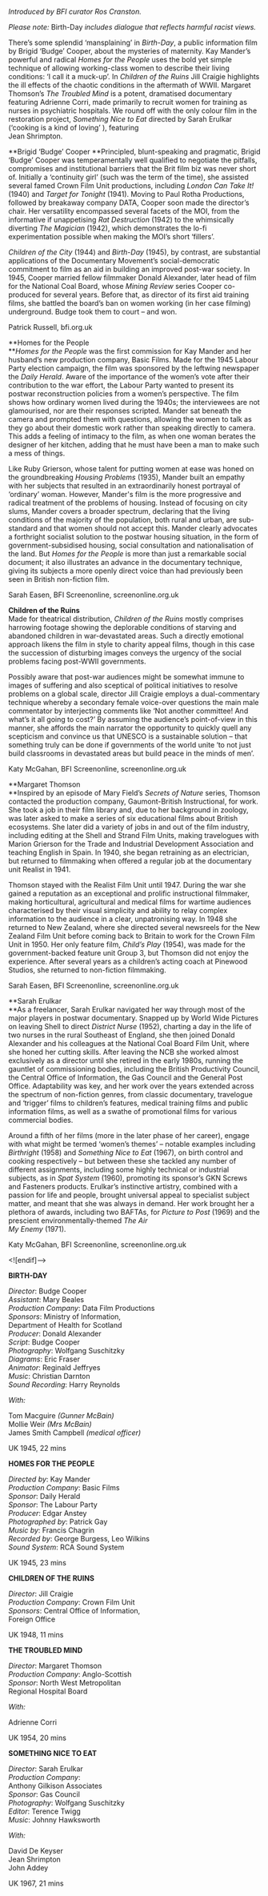 

_Introduced by BFI curator Ros Cranston._

_Please note:_ Birth-Day _includes dialogue that reflects harmful racist views._

There’s some splendid ‘mansplaining’ in _Birth-Day_, a public information film by Brigid ‘Budge’ Cooper, about the mysteries of maternity. Kay Mander’s powerful and radical _Homes for the People_ uses the bold yet simple technique of allowing working-class women to describe their living conditions: ‘I call it a muck-up’. In _Children of the Ruins_ Jill Craigie highlights the ill effects of the chaotic conditions in the aftermath of WWII. Margaret Thomson’s _The Troubled Mind_ is a potent, dramatised documentary featuring Adrienne Corri, made primarily to recruit women for training as nurses in psychiatric hospitals. We round off with the only colour film in the restoration project, _Something Nice to Eat_ directed by Sarah Erulkar (‘cooking is a kind of loving’ ), featuring  
Jean Shrimpton.

**Brigid ‘Budge’ Cooper **Principled, blunt-speaking and pragmatic, Brigid ‘Budge’ Cooper was temperamentally well qualified to negotiate the pitfalls, compromises and institutional barriers that the Brit film biz was never short of.  Initially a ‘continuity girl’ (such was the term of the time), she assisted several famed Crown Film Unit productions, including _London Can Take It!_ (1940) and _Target for Tonight_ (1941). Moving to Paul Rotha Productions, followed by breakaway company DATA, Cooper soon made the director’s chair. Her versatility encompassed several facets of the MOI, from the informative if unappetising _Rat Destruction_ (1942) to the whimsically diverting _The Magician_ (1942), which demonstrates the lo-fi experimentation possible when making the MOI’s short ‘fillers’.

_Children of the City_ (1944) and _Birth-Day_ (1945), by contrast, are substantial applications of the Documentary Movement’s social-democratic commitment to film as an aid in building an improved post-war society. In 1945, Cooper married fellow filmmaker Donald Alexander, later head of film for the National Coal Board, whose _Mining Review_ series Cooper co-produced for several years. Before that, as director of its first aid training films, she battled the board’s ban on women working (in her case filming) underground. Budge took them to court – and won.

Patrick Russell, bfi.org.uk

**Homes for the People  
**_Homes for the People_ was the first commission for Kay Mander and her husband’s new production company, Basic Films. Made for the 1945 Labour Party election campaign, the film was sponsored by the leftwing newspaper the _Daily Herald_. Aware of the importance of the women’s vote after their contribution to the war effort, the Labour Party wanted to present its postwar reconstruction policies from a women’s perspective. The film shows how ordinary women lived during the 1940s; the interviewees are not glamourised, nor are their responses scripted. Mander sat beneath the camera and prompted them with questions, allowing the women to talk as they go about their domestic work rather than speaking directly to camera. This adds a feeling of intimacy to the film, as when one woman berates the designer of her kitchen, adding that he must have been a man to make such a mess of things.

Like Ruby Grierson, whose talent for putting women at ease was honed on the groundbreaking _Housing Problems_ (1935), Mander built an empathy with her subjects that resulted in an extraordinarily honest portrayal of ‘ordinary’ woman. However, Mander's film is the more progressive and radical treatment of the problems of housing. Instead of focusing on city slums, Mander covers a broader spectrum, declaring that the living conditions of the majority of the population, both rural and urban, are sub-standard and that women should not accept this. Mander clearly advocates a forthright socialist solution to the postwar housing situation, in the form of government-subsidised housing, social consultation and nationalisation of the land. But _Homes for the People_ is more than just a remarkable social document; it also illustrates an advance in the documentary technique, giving its subjects a more openly direct voice than had previously been seen in British non-fiction film.

Sarah Easen, BFI Screenonline, screenonline.org.uk

**Children of the Ruins**  
Made for theatrical distribution, _Children of the Ruins_ mostly comprises harrowing footage showing the deplorable conditions of starving and abandoned children in war-devastated areas. Such a directly emotional approach likens the film in style to charity appeal films, though in this case the succession of disturbing images conveys the urgency of the social problems facing post-WWII governments.

Possibly aware that post-war audiences might be somewhat immune to images of suffering and also sceptical of political initiatives to resolve problems on a global scale, director Jill Craigie employs a dual-commentary technique whereby a secondary female voice-over questions the main male commentator by interjecting comments like ‘Not another committee! And what’s it all going to cost?’ By assuming the audience’s point-of-view in this manner, she affords the main narrator the opportunity to quickly quell any scepticism and convince us that UNESCO is a sustainable solution – that something truly can be done if governments of the world unite ‘to not just build classrooms in devastated areas but build peace in the minds of men’.

Katy McGahan, BFI Screenonline, screenonline.org.uk

**Margaret Thomson  
**Inspired by an episode of Mary Field’s _Secrets of Nature_ series, Thomson contacted the production company, Gaumont-British Instructional, for work. She took a job in their film library and, due to her background in zoology, was later asked to make a series of six educational films about British ecosystems. She later did a variety of jobs in and out of the film industry, including editing at the Shell and Strand Film Units, making travelogues with Marion Grierson for the Trade and Industrial Development Association and teaching English in Spain. In 1940, she began retraining as an electrician, but returned to filmmaking when offered a regular job at the documentary unit Realist in 1941.

Thomson stayed with the Realist Film Unit until 1947. During the war she gained a reputation as an exceptional and prolific instructional filmmaker, making horticultural, agricultural and medical films for wartime audiences characterised by their visual simplicity and ability to relay complex information to the audience in a clear, unpatronising way. In 1948 she returned to New Zealand, where she directed several newsreels for the New Zealand Film Unit before coming back to Britain to work for the Crown Film Unit in 1950. Her only feature film, _Child’s Play_ (1954), was made for the government-backed feature unit Group 3, but Thomson did not enjoy the experience. After several years as a children’s acting coach at Pinewood Studios, she returned to non-fiction filmmaking.

Sarah Easen, BFI Screenonline, screenonline.org.uk

**Sarah Erulkar  
**As a freelancer, Sarah Erulkar navigated her way through most of the major players in postwar documentary. Snapped up by World Wide Pictures on leaving Shell to direct _District Nurse_ (1952), charting a day in the life of two nurses in the rural Southeast of England, she then joined Donald Alexander and his colleagues at the National Coal Board Film Unit, where she honed her cutting skills. After leaving the NCB she worked almost exclusively as a director until she retired in the early 1980s, running the gauntlet of commissioning bodies, including the British Productivity Council, the Central Office of Information, the Gas Council and the General Post Office. Adaptability was key, and her work over the years extended across the spectrum of non-fiction genres, from classic documentary, travelogue and ‘trigger’ films to children’s features, medical training films and public information films, as well as a swathe of promotional films for various commercial bodies.

Around a fifth of her films (more in the later phase of her career), engage with what might be termed ‘women’s themes’ – notable examples including _Birthright_ (1958) and _Something Nice to Eat_ (1967), on birth control and cooking respectively – but between these she tackled any number of different assignments, including some highly technical or industrial subjects, as in _Spat System_ (1960), promoting its sponsor’s GKN Screws and Fasteners products. Erulkar’s instinctive artistry, combined with a passion for life and people, brought universal appeal to specialist subject matter, and meant that she was always in demand. Her work brought her a plethora of awards, including two BAFTAs, for _Picture to Post_ (1969) and the prescient environmentally-themed _The Air  
My Enemy_ (1971).

Katy McGahan, BFI Screenonline, screenonline.org.uk

<![endif]-->

**BIRTH-DAY**

_Director_: Budge Cooper  
_Assistant_: Mary Beales  
_Production Company_: Data Film Productions  
_Sponsors_: Ministry of Information,  
Department of Health for Scotland  
_Producer_: Donald Alexander  
_Script_: Budge Cooper  
_Photography_: Wolfgang Suschitzky  
_Diagrams_: Eric Fraser  
_Animator_: Reginald Jeffryes  
_Music_: Christian Darnton  
_Sound Recording_: Harry Reynolds

_With:_

Tom Macguire _(Gunner McBain)_  
Mollie Weir _(Mrs McBain)_  
James Smith Campbell _(medical officer)_

UK 1945, 22 mins

**HOMES FOR THE PEOPLE**

_Directed by_: Kay Mander  
_Production Company_: Basic Films  
_Sponsor_: Daily Herald  
_Sponsor_: The Labour Party  
_Producer_: Edgar Anstey  
_Photographed by_: Patrick Gay  
_Music by_: Francis Chagrin  
_Recorded by_: George Burgess, Leo Wilkins  
_Sound System_: RCA Sound System

UK 1945, 23 mins

**CHILDREN OF THE RUINS**

_Director_: Jill Craigie  
_Production Company_: Crown Film Unit  
_Sponsors_: Central Office of Information,  
Foreign Office

UK 1948, 11 mins

**THE TROUBLED MIND**

_Director_: Margaret Thomson  
_Production Company_: Anglo-Scottish  
_Sponsor_: North West Metropolitan  
Regional Hospital Board

_With:_

Adrienne Corri

UK 1954, 20 mins

**SOMETHING NICE TO EAT**

_Director_: Sarah Erulkar  
_Production Company_:  
Anthony Gilkison Associates  
_Sponsor_: Gas Council  
_Photography_: Wolfgang Suschitzky  
_Editor_: Terence Twigg  
_Music_: Johnny Hawksworth

_With:_

David De Keyser  
Jean Shrimpton  
John Addey

UK 1967, 21 mins
<!--stackedit_data:
eyJoaXN0b3J5IjpbLTc5MDY4MjA0NiwtODE1ODQ1MzA2XX0=
-->